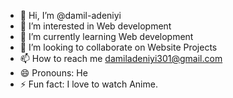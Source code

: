 - 👋 Hi, I’m @damil-adeniyi
- 👀 I’m interested in Web development 
- 🌱 I’m currently learning Web development 
- 💞️ I’m looking to collaborate on Website Projects
- 📫 How to reach me damiladeniyi301@gmail.com
- 😄 Pronouns: He
- ⚡ Fun fact: I love to watch Anime.

<!---
damil-adeniyi/damil-adeniyi is a ✨ special ✨ repository because its `README.md` (this file) appears on your GitHub profile.
You can click the Preview link to take a look at your changes.
--->
